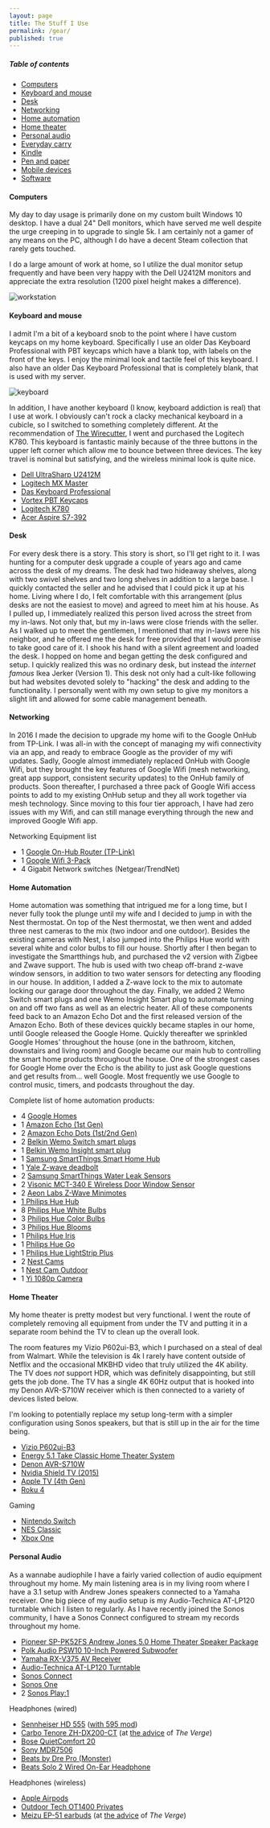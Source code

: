 ```yaml
---
layout: page
title: The Stuff I Use
permalink: /gear/
published: true
---
```

  <div class="toc">
    <h5>Table of contents</h5>
    <ul>
      <li><a href="#computers">Computers</a></li>
      <li><a href="#keyboard-mouse">Keyboard and mouse</a></li>
      <li><a href="#desk">Desk</a></li>
      <li><a href="#networking">Networking</a></li>
      <li><a href="#homeauto">Home automation</a></li>
      <li><a href="#tv">Home theater</a></li>
      <li><a href="#personalaudio">Personal audio</a></li>
      <li><a href="#edc">Everyday carry</a></li>
      <li><a href="#kindle">Kindle</a></li>
      <li><a href="#paper">Pen and paper</a></li>
      <li><a href="#mobile">Mobile devices</a></li>
      <li><a href="#software">Software</a></li>
    </ul>
  </div>

#### Computers  
My day to day usage is primarily done on my custom built Windows 10 desktop.  I have a dual 24" Dell monitors, which have served me well despite the urge creeping in to upgrade to single 5k. I am certainly not a gamer of any means on the PC, although I do have a decent Steam collection that rarely gets touched.

I do a large amount of work at home, so I utilize the dual monitor setup frequently and have been very happy with the Dell U2412M monitors and appreciate the extra resolution (1200 pixel height makes a difference).

![workstation](https://s3.us-east-2.amazonaws.com/chunsanger/Images/2017/10/20171015_workstation+(Custom).jpg)

<h4 id="keyboard-mouse">Keyboard and mouse</h4>  
I admit I'm a bit of a keyboard snob to the point where I have custom keycaps on my home keyboard. Specifically I use an older Das Keyboard Professional with PBT keycaps which have a blank top, with labels on the front of the keys. I enjoy the minimal look and tactile feel of this keyboard. I also have an older Das Keyboard Professional that is completely blank, that is used with my server.

![keyboard](https://s3.us-east-2.amazonaws.com/chunsanger/Images/2017/10/20171016_keyboard+(Custom).jpg)

In addition, I have another keyboard (I know, keyboard addiction is real) that I use at work. I obviously can't rock a clacky mechanical keyboard in a cubicle, so I switched to something completely different. At the recommendation of [The Wirecutter](https://thewirecutter.com/reviews/the-best-bluetooth-keyboard/), I went and purchased the Logitech K780. This keyboard is fantastic mainly because of the three buttons in the upper left corner which allow me to bounce between three devices. The key travel is nominal but satisfying, and the wireless minimal look is quite nice.

- [Dell UltraSharp U2412M](https://www.amazon.com/Dell-UltraSharp-24-Inch-LED-Lit-Monitor/dp/B005JN9310/ref=sr_1_1?s=electronics&ie=UTF8&qid=1508988397&sr=1-1&keywords=Dell+u2412M)
- [Logitech MX Master](https://www.amazon.com/Logitech-Master-Wireless-Mouse-High-precision/dp/B00TZR3WRM/ref=sr_1_4?s=electronics&ie=UTF8&qid=1508988435&sr=1-4&keywords=logitech+Master)
- [Das Keyboard Professional](https://www.daskeyboard.com/model-s-professional/)
- [Vortex PBT Keycaps](https://www.massdrop.com/buy/vortex-pbt-keycaps)
- [Logitech K780](https://www.amazon.com/Logitech-Multi-Device-Wireless-Keyboard-Computer/dp/B01LZTBKBG)
- [Acer Aspire S7-392](https://www.amazon.com/Acer-S7-392-9890-13-3-Inch-Touchscreen-Ultrabook/dp/B00D4AX780)

#### Desk  

For every desk there is a story. This story is short, so I'll get right to it. I was hunting for a computer desk upgrade a couple of years ago and came across the desk of my dreams. The desk had two hideaway shelves, along with two swivel shelves and two long shelves in addition to a large base. I quickly contacted the seller and he advised that I could pick it up at his home. Living where I do, I felt comfortable with this arrangement (plus desks are not the easiest to move) and agreed to meet him at his house. As I pulled up, I immediately realized this person lived across the street from my in-laws. Not only that, but my in-laws were close friends with the seller. As I walked up to meet the gentlemen, I mentioned that my in-laws were his neighbor, and he offered me the desk for free provided that I would promise to take good care of it. I shook his hand with a silent agreement and loaded the desk. I hopped on home and began getting the desk configured and setup. I quickly realized this was no ordinary desk, but instead the _internet famous_ Ikea Jerker (Version 1). This desk not only had a cult-like following but had websites devoted solely to "hacking" the desk and adding to the functionality. I personally went with my own setup to give my monitors a slight lift and allowed for some cable management beneath.

#### Networking  
In 2016 I made the decision to upgrade my home wifi to the Google OnHub from TP-Link. I was all-in with the concept of managing my wifi connectivity via an app, and ready to embrace Google as the provider of my wifi updates. Sadly, Google almost immediately replaced OnHub with Google Wifi, but they brought the key features of Google Wifi (mesh networking, great app support, consistent security updates) to the OnHub family of products. Soon thereafter, I purchased a three pack of Google Wifi access points to add to my existing OnHub setup and they all work together via mesh technology. Since moving to this four tier approach, I have had zero issues with my Wifi, and can still manage everything through the new and improved Google Wifi app.

Networking Equipment list
- 1 [Google On-Hub Router (TP-Link)](https://www.amazon.com/Google-WiFi-Router-OnHub-AC1900/dp/B013ALA9LA)
- 1 [Google Wifi 3-Pack](https://store.google.com/config/google_wifi)
- 4 Gigabit Network switches (Netgear/TrendNet)

<h4 id="homeauto">Home Automation</h4>
Home automation was something that intrigued me for a long time, but I never fully took the plunge until my wife and I decided to jump in with the Nest thermostat. On top of the Nest thermostat, we then went and added three nest cameras to the mix (two indoor and one outdoor). Besides the existing cameras with Nest, I also jumped into the Philips Hue world with several white and color bulbs to fill our house. Shortly after I then began to investigate the Smartthings hub, and purchased the v2 version with Zigbee and Zwave support. The hub is used with two cheap off-brand z-wave window sensors, in addition to two water sensors for detecting any flooding in our house. In addition, I added a Z-wave lock to the mix to automate locking our garage door throughout the day. Finally, we added 2 Wemo Switch smart plugs and one Wemo Insight Smart plug to automate turning on and off two fans as well as an electric heater.   All of these components feed back to an Amazon Echo Dot and the first released version of the Amazon Echo. Both of these devices quickly became staples in our home, until Google released the Google Home. Quickly thereafter we sprinkled Google Homes' throughout the house (one in the bathroom, kitchen, downstairs and living room) and Google became our main hub to controlling the smart home products throughout the house. One of the strongest cases for Google Home over the Echo is the ability to just ask Google questions and get results from... well Google. Most frequently we use Google to control music, timers, and podcasts throughout the day.

Complete list of home automation products:
- 4 [Google Homes](https://store.google.com/product/google_home)
- 1 [Amazon Echo (1st Gen)](https://www.amazon.com/dp/B06XCM9LJ4/ref=fs_ods_fs_ha_drhttps://www.amazon.com/dp/B06XCM9LJ4/ref=fs_ods_fs_ha_dr)
- 2 [Amazon Echo Dots (1st/2nd Gen)](https://www.amazon.com/Amazon-Echo-Dot-Portable-Bluetooth-Speaker-with-Alexa-Black/dp/B01DFKC2SO/ref=sr_1_1?s=lamps-light&ie=UTF8&qid=1508986998&sr=8-1&keywords=amazon+echo+dot)
- 2 [Belkin Wemo Switch smart plugs](https://www.amazon.com/WeMo-Switch-Smart-Wi-Fi-Amazon/dp/B00BB2MMNE/ref=sr_1_fkmr0_3?s=hi&ie=UTF8&qid=1508986979&sr=1-3-fkmr0&keywords=belkin+wemo+siwthc)
- 1 [Belkin Wemo Insight smart plug](https://www.amazon.com/Insight-Enabled-Control-Appliances-Assistant/dp/B01DBXNYCS/ref=sr_1_2?s=hi&ie=UTF8&qid=1508986944&sr=1-2&keywords=Belkin+wemo+insight)
- 1 [Samsung SmartThings Smart Home Hub](https://www.amazon.com/Samsung-SmartThings-Smart-Home-Hub/dp/B010NZV0GE/ref=pd_lpo_vtph_60_bs_t_1?_encoding=UTF8&psc=1&refRID=SJC24BHX2F1EFBCM0X67)
- 1 [Yale Z-wave deadbolt](https://www.amazon.com/Yale-Electronic-Deadbolt-Motorized-Technology/dp/B005NLKUR4/ref=sr_1_4?s=hardware&ie=UTF8&qid=1508986816&sr=1-4&keywords=yale+deadbolt)
- 2 [Samsung SmartThings Water Leak Sensors](https://www.amazon.com/Samsung-SmartThings-Water-Leak-Sensor/dp/B00MOIYIN6)
- 2 [Visonic MCT-340 E Wireless Door Window Sensor](https://www.amazon.com/dp/B06XDJ3KYC)
- 2 [Aeon Labs Z-Wave Minimotes](https://www.amazon.com/Aeon-Labs-DSA03202-v1-Minimote/dp/B00KU7ERAW/ref=sr_1_cc_1?s=aps&ie=UTF8&qid=1508988111&sr=1-1-catcorr&keywords=aeon+remote)
- [1 Philips Hue Hub](https://www.amazon.com/Philips-Equivalent-Starter-Compatible-Assistant/dp/B014H2OZAC/ref=sr_1_4?s=hi&ie=UTF8&qid=1508987955&sr=1-4&keywords=philips+hue+hub)
- 8 [Philips Hue White Bulbs](https://www.amazon.com/gp/product/B014H2OZAC/ref=abs_brd_tag_dp?smid=ATVPDKIKX0DER)
- 3 [Philips Hue Color Bulbs](https://www.amazon.com/Philips-Generation-Equivalent-Compatible-Assistant/dp/B01M9AU8MB/ref=pd_sim_60_5?_encoding=UTF8&psc=1&refRID=XKKY5KS3MMP4EJQH4W6Z)
- 3 [Philips Hue Blooms](https://www.amazon.com/Philips-Dimmable-Compatible-HomeKit-Assistant/dp/B00I811PG6/ref=sr_1_1?s=hi&ie=UTF8&qid=1508987219&sr=1-1&keywords=Philips+hue+bloom)
- 1 [Philips Hue Iris](https://www.amazon.com/Philips-259960-Personal-Wireless-Lighting/dp/B00KOB81S8/ref=sr_1_2?s=hi&ie=UTF8&qid=1508987283&sr=1-2&keywords=hue+iris)
- 1 [Philips Hue Go](https://www.amazon.com/Philips-Portable-Dimmable-Compatible-Assistant/dp/B00UVHAC1O/ref=pd_sim_60_1?_encoding=UTF8&psc=1&refRID=RHXSQXY49F52ZT09QTED)  
- 1 [Philips Hue LightStrip Plus](https://www.amazon.com/gp/product/B014H2OXYU/ref=oh_aui_detailpage_o01_s00?ie=UTF8&psc=1)  
- 2 [Nest Cams](https://www.amazon.com/Nest-Indoor-security-camera-Amazon/dp/B00WBJGUA2/ref=sr_1_4?s=hi&ie=UTF8&qid=1508987378&sr=8-4&keywords=nest+cam)
- 1 [Nest Cam Outdoor](https://www.amazon.com/Nest-Outdoor-Security-Camera-Amazon/dp/B01I3I9L8M/ref=pd_bxgy_421_img_2?_encoding=UTF8&psc=1&refRID=HHVGTAHA627R5WCG6MKT)
- 1 [Yi 1080p Camera](https://www.amazon.com/YI-Camera-Wireless-Security-Surveillance/dp/B01CW4AR9K/ref=sr_1_4?s=lamps-light&ie=UTF8&qid=1508987427&sr=8-4&keywords=yi+camera)

<h4 id="tv">Home Theater</h4>  
My home theater is pretty modest but very functional. I went the route of completely removing all equipment from under the TV and putting it in a separate room behind the TV to clean up the overall look.

The room features my Vizio P602ui-B3, which I purchased on a steal of deal from Walmart. While the television is 4k I rarely have content outside of Netflix and the occasional MKBHD video that truly utilized the 4K ability. The TV does _not_ support HDR, which was definitely disappointing, but still gets the job done. The TV has a single 4K 60Hz output that is hooked into my Denon AVR-S710W receiver which is then connected to a variety of devices listed below.

I'm looking to potentially replace my setup long-term with a simpler configuration using Sonos speakers, but that is still up in the air for the time being.

- [Vizio P602ui-B3](https://www.amazon.com/VIZIO-P602ui-B3-60-Inch-Ultra-Smart/dp/B00M2FBEG0)
- [Energy 5.1 Take Classic Home Theater System](https://www.amazon.com/Energy-Classic-Theater-System-Black/dp/B001202C44/ref=sr_1_1?s=electronics&ie=UTF8&qid=1509070868&sr=1-1&keywords=energy+5.1)
- [Denon AVR-S710W](https://www.amazon.com/Denon-AVR-S710W-Channel-Receiver-Bluetooth/dp/B00ZIGUE8Y/ref=sr_1_1?s=electronics&ie=UTF8&qid=1509071512&sr=1-1&keywords=denon+avrs710w)
- [Nvidia Shield TV (2015)](https://www.amazon.com/NVIDIA-SHIELD/dp/B00U33Q940/ref=sr_1_5?s=electronics&ie=UTF8&qid=1509071847&sr=1-5&keywords=nvidia+shield+tv)
- [Apple TV (4th Gen)](https://www.apple.com/shop/buy-tv/apple-tv/apple-tv-32gb)
- [Roku 4](https://www.amazon.com/Roku-Streaming-Headphone-Quad-Core-Processor/dp/B015YF5YIS)

Gaming  
- [Nintendo Switch](https://www.amazon.com/Nintendo-Switch-Gray-Joy/dp/B01LTHP2ZK/ref=sr_1_3?s=electronics&ie=UTF8&qid=1509071820&sr=1-3&keywords=nintendo+switch)
- [NES Classic](https://www.nintendo.com/nes-classic/)
- [Xbox One](https://www.amazon.com/Microsoft-Xbox-One-Special-Certified-Refurbished/dp/B01N8YOOQM/ref=sr_1_7?s=electronics&ie=UTF8&qid=1509071652&sr=1-7&keywords=xbox%2Bone&th=1)

<h4 id="personalaudio">Personal Audio</h4>
As a wannabe audiophile I have a fairly varied collection of audio equipment throughout my home. My main listening area is in my living room where I have a 3.1 setup with Andrew Jones speakers connected to a Yamaha receiver. One big piece of my audio setup is my Audio-Technica AT-LP120 turntable which I listen to regularly. As I have recently joined the Sonos community, I have a Sonos Connect configured to stream my records throughout my home.

- [Pioneer SP-PK52FS Andrew Jones 5.0 Home Theater Speaker Package](https://www.amazon.com/Pioneer-SP-PK52FS-Theater-Speaker-Package/dp/B00IRH0QMA?th=1)
- [Polk Audio PSW10 10-Inch Powered Subwoofer](https://www.amazon.com/Polk-10-Inch-Powered-Subwoofer-Single/dp/B0002KVQBA/ref=sr_1_3?s=electronics&ie=UTF8&qid=1509070205&sr=1-3&keywords=polk+audio+subwoofer)
- [Yamaha RX-V375 AV Receiver](https://www.amazon.com/Yamaha-RX-V375-Channel-Theater-Receiver/dp/B00B981F38/ref=sr_1_1?s=electronics&ie=UTF8&qid=1509070692&sr=1-1&keywords=yamaha+rx-v375)
- [Audio-Technica AT-LP120 Turntable](https://www.amazon.com/Audio-Technica-AT-LP120-USB-Direct-Drive-Professional-Turntable/dp/B002S1CJ2Q)
- [Sonos Connect](https://www.amazon.com/Sonos-Wireless-Receiver-Component-Streaming/dp/B001CROHX6/ref=sr_1_1?s=amazon-devices&ie=UTF8&qid=1510114552&sr=8-1&keywords=sonos+connect)
- [Sonos One](https://www.amazon.com/All-new-Sonos-One-Controlled-Speaker/dp/B074XN1LH3/ref=sr_1_3?s=electronics&ie=UTF8&qid=1510114680&sr=1-3&keywords=sonos%2Bone&th=1)
- 2 [Sonos Play:1](https://www.amazon.com/Sonos-Play-Compact-Wireless-Streaming/dp/B00EWCUK1Q)

Headphones (wired)
- [Sennheiser HD 555](https://www.amazon.com/gp/product/B0001FTVDQ/ref=as_li_qf_sp_asin_il_tl?tag=onwinningcom-20&ie=UTF8&camp=1789&creative=9325&linkCode=as2&creativeASIN=B0001FTVDQ&linkId=8bf9954f27f1be1fbbe9f3ade13207fe) ([with 595 mod](https://www.google.com/url?sa=t&rct=j&q=&esrc=s&source=web&cd=2&cad=rja&uact=8&ved=0ahUKEwiroazx44_XAhXm54MKHbPfA68QtwIIMDAB&url=https%3A%2F%2Fwww.youtube.com%2Fwatch%3Fv%3DPvQ8PzBrHXE&usg=AOvVaw0vSNSEovgMc2OWRRfdxc4l))
- [Carbo Tenore ZH-DX200-CT](http://www.zeroaudio.jp/product_ZH-DX200-CT_01-E.html) (at [the advice](https://www.theverge.com/2016/8/29/12688698/zero-audio-carbo-tenore-best-earphones-review) of _The Verge_)
- [Bose QuietComfort 20](https://www.amazon.com/Bose-QuietComfort-Acoustic-Cancelling-headphones/dp/B0752V6ZDX/ref=sr_1_2?s=electronics&ie=UTF8&qid=1509072317&sr=1-2&keywords=Bose+QuietComfort+20+Acoustic+Noise+Cancelling+Headphones%2C+Samsung+and+Android+Devices%2C+Black)
- [Sony MDR7506](https://www.amazon.com/gp/product/B000AJIF4E/ref=oh_aui_search_detailpage?ie=UTF8&psc=1)
- [Beats by Dre Pro (Monster)](https://www.amazon.com/Beats-Pro-Wired-Over-Ear-Headphone/dp/B008CQWOYY)
- [Beats Solo 2 Wired On-Ear Headphone](https://www.amazon.com/Beats-Solo2-Wired-Ear-Headphone/dp/B00OLZCUW6/ref=pd_lpo_vtph_23_bs_t_1?_encoding=UTF8&refRID=TG0EX5DYBD8W9V1R004N&th=1)

Headphones (wireless)
- [Apple Airpods](https://www.apple.com/us/shop/goto/product/MMEF2)
- [Outdoor Tech OT1400 Privates](https://www.amazon.com/Outdoor-Tech-OT1400-Privates-Headphones/dp/B00EUSMQWS?th=1)
- [Meizu EP-51 earbuds](https://us.gearbest.com/sports-fitness-headphones/pp_356162.html) (at [the advice](https://www.theverge.com/2016/8/10/12421074/apple-could-and-probably-should-bundle-wireless-earbuds-with-the-next) of _The Verge_)
